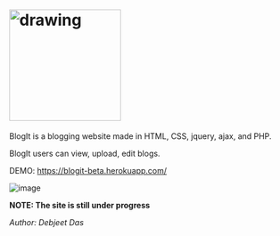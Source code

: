 # <img src="https://raw.githubusercontent.com/debjeet-dev/blogIt/main/assests/siteTitle.svg" alt="drawing" width="200"/>

BlogIt is a blogging website made in HTML, CSS, jquery, ajax, and PHP.

BlogIt users can view, upload, edit blogs.

DEMO: https://blogit-beta.herokuapp.com/

![image](https://raw.githubusercontent.com/debjeet-dev/blogIt/main/blogIt_ui.png)

**NOTE: The site is still under progress**

*Author: Debjeet Das*
